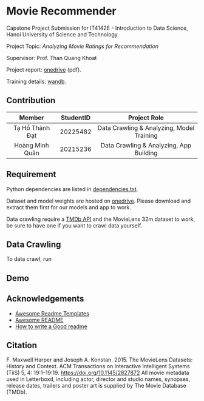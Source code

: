 
# Movie Recommender

Capstone Project Submission for IT4142E - Introduction to Data Science, Hanoi University of Science and Technology.

Project Topic: *Analyzing Movie Ratings for Recommendation*

Supervisor: Prof. Than Quang Khoat

Project report: [onedrive](https://husteduvn-my.sharepoint.com/:b:/g/personal/dat_tht225482_sis_hust_edu_vn/ETrLko85l9hEo5-lJ34Hu2QBP_KVIQ1-ip4J96khSNFBUw?e=Atxa5g) (pdf).

Training details: [wandb](https://api.wandb.ai/links/dat-tht225482-hust/4nazuki3).

## Contribution
| Member | StudentID   | Project Role    |
| :---:                     | :---:         | :---: |
| Tạ Hồ Thành Đạt <lead>  | 20225482      | Data Crawling & Analyzing, Model Training|
| Hoàng Minh Quân           | 20215236      | Data Crawling & Analyzing, App Building|

## Requirement

Python dependencies are listed in [dependencies.txt](./requirements.txt).

Dataset and model weights are hosted on [onedrive](https://husteduvn-my.sharepoint.com/:f:/g/personal/dat_tht225482_sis_hust_edu_vn/EvzkosUBg2xHtBl4hZejPaABc696kWogjRTSmEKATdjiXA?e=xwvaaS). Please download and extract them first for our models and app to work.

Data crawling require a [TMDb API](https://developer.themoviedb.org/reference/intro/getting-started) and the MovieLens 32m dataset to work,
be sure to have one if you want to crawl data yourself.

## Data Crawling

To data crawl, run
## Demo




## Acknowledgements

 - [Awesome Readme Templates](https://awesomeopensource.com/project/elangosundar/awesome-README-templates)
 - [Awesome README](https://github.com/matiassingers/awesome-readme)
 - [How to write a Good readme](https://bulldogjob.com/news/449-how-to-write-a-good-readme-for-your-github-project)





## Citation

F. Maxwell Harper and Joseph A. Konstan. 2015. The MovieLens Datasets: History and Context. ACM Transactions on Interactive Intelligent Systems (TiiS) 5, 4: 19:1–19:19. https://doi.org/10.1145/2827872
All movie metadata used in Letterboxd, including actor, director and studio names, synopses, release dates, trailers and poster art is supplied by The Movie Database (TMDb).